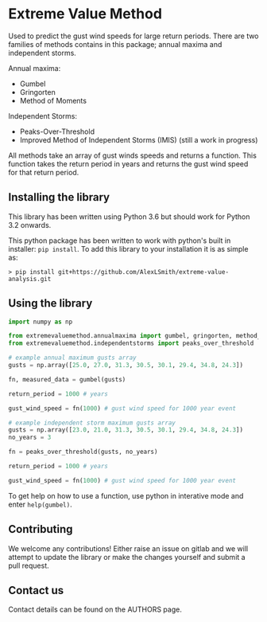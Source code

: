 # Extreme Value Method

Used to predict the gust wind speeds for large return periods. There are two families of methods contains in this package; annual maxima and independent storms.

Annual maxima:
- Gumbel
- Gringorten
- Method of Moments

Independent Storms:
- Peaks-Over-Threshold
- Improved Method of Independent Storms (IMIS) (still a work in progress)

All methods take an array of gust winds speeds and returns a function. This function takes the return period in years and returns the gust wind speed for that return period.

## Installing the library

This library has been written using Python 3.6 but should work for Python 3.2 onwards.

This python package has been written to work with python's built in installer: `pip install`. To add this library to your installation it is as simple as:

```
> pip install git+https://github.com/AlexLSmith/extreme-value-analysis.git
```

## Using the library

```py
import numpy as np

from extremevaluemethod.annualmaxima import gumbel, gringorten, method_of_means
from extremevaluemethod.independentstorms import peaks_over_threshold

# example annual maximum gusts array
gusts = np.array([25.0, 27.0, 31.3, 30.5, 30.1, 29.4, 34.8, 24.3])

fn, measured_data = gumbel(gusts)

return_period = 1000 # years

gust_wind_speed = fn(1000) # gust wind speed for 1000 year event

# example independent storm maximum gusts array
gusts = np.array([23.0, 21.0, 31.3, 30.5, 30.1, 29.4, 34.8, 24.3])
no_years = 3

fn = peaks_over_threshold(gusts, no_years)

return_period = 1000 # years

gust_wind_speed = fn(1000) # gust wind speed for 1000 year event
```

To get help on how to use a function, use python in interative mode and enter `help(gumbel)`.

## Contributing

We welcome any contributions! Either raise an issue on gitlab and we will attempt to update the library or make the changes yourself and submit a pull request.

## Contact us

Contact details can be found on the AUTHORS page.